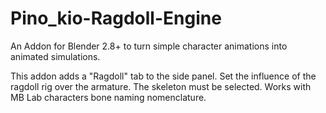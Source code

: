 # Pino_kio-Ragdoll-Engine
An Addon for Blender 2.8+ to turn simple character animations into animated simulations.

This addon adds a "Ragdoll" tab to the side panel. Set the influence of the ragdoll rig over the armature. The skeleton must be selected. Works with MB Lab characters bone naming nomenclature.
